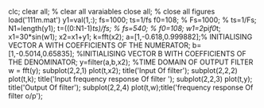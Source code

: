 clc;
clear all; % clear all varaiables
close all; % close all figures
load('111m.mat')
y1=val(1,:);
fs=1000;
ts=1/fs
f0=108;
% Fs=1000;
% ts=1/Fs;
N1=length(y1);
t=((0:N1-1)*ts)/fs;
% fs=540;
% f0=108;
w1=2*pi*f0*t;
x1=30*sin(w1);
x2=x1+y1;
k=fft(x2);
a=[1,-0.618,0.999882];% INITIALISING VECTOR A WITH COEFFICIENTS
OF THE NUMERATOR;
b=[1,-0.5014,0.65835]; %INITIALISING VECTOR B WITH COEFFICIENTS
OF THE DENOMINATOR;
y=filter(a,b,x2); %TIME DOMAIN OF OUTPUT FILTER
w = fft(y);
subplot(2,2,1)
plot(t,x2);
title('Input Of filter');
subplot(2,2,2)
plot(t,k);
title('Input frequency response Of filter ');
subplot(2,2,3)
plot(t,y);
title('Output Of filter');
subplot(2,2,4)
plot(t,w);title('frequency response Of filter o/p');
